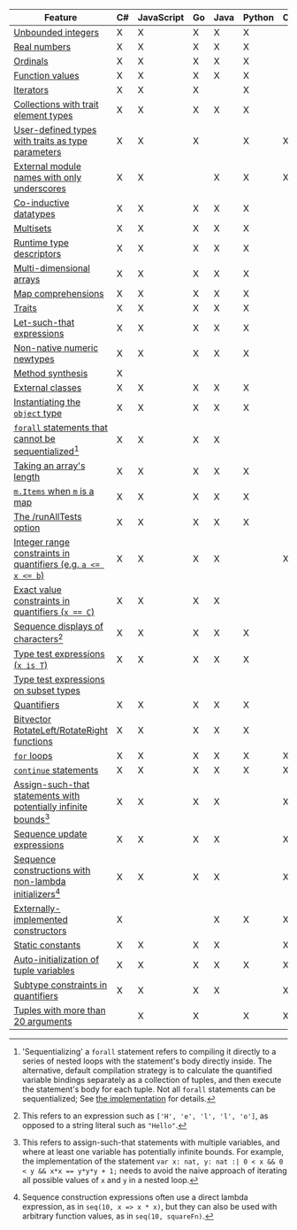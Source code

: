 | Feature | C# | JavaScript | Go | Java | Python | C++ |
|-|-|-|-|-|-|-|
| [Unbounded integers](#sec-numeric-types) |  X  |  X  |  X  |  X  |  X  |  |
| [Real numbers](#sec-numeric-types) |  X  |  X  |  X  |  X  |  X  |  |
| [Ordinals](#sec-ordinals) |  X  |  X  |  X  |  X  |  X  |  |
| [Function values](#sec-arrow-subset-types) |  X  |  X  |  X  |  X  |  X  |  |
| [Iterators](#sec-iterator-types) |  X  |  X  |  X  |  |  X  |  |
| [Collections with trait element types](#sec-collection-types) |  X  |  X  |  X  |  X  |  X  |  |
| [User-defined types with traits as type parameters](#sec-trait-types) |  X  |  X  |  X  |  |  X  |  X  |
| [External module names with only underscores](#sec-extern-decls) |  X  |  X  |  |  X  |  X  |  X  |
| [Co-inductive datatypes](#sec-co-inductive-datatypes) |  X  |  X  |  X  |  X  |  X  |  |
| [Multisets](#sec-multisets) |  X  |  X  |  X  |  X  |  X  |  |
| [Runtime type descriptors](#) |  X  |  X  |  X  |  X  |  X  |  |
| [Multi-dimensional arrays](#sec-multi-dimensional-arrays) |  X  |  X  |  X  |  X  |  X  |  |
| [Map comprehensions](#sec-map-comprehension-expression) |  X  |  X  |  X  |  X  |  X  |  |
| [Traits](#sec-trait-types) |  X  |  X  |  X  |  X  |  X  |  |
| [Let-such-that expressions](#sec-let-expression) |  X  |  X  |  X  |  X  |  X  |  |
| [Non-native numeric newtypes](#sec-newtypes) |  X  |  X  |  X  |  X  |  X  |  |
| [Method synthesis](#sec-synthesize-attr) |  X  |  |  |  |  |  |
| [External classes](#sec-extern-decls) |  X  |  X  |  X  |  X  |  X  |  |
| [Instantiating the `object` type](#sec-object-type) |  X  |  X  |  X  |  X  |  X  |  |
| [`forall` statements that cannot be sequentialized](#sec-forall-statement)[^compiler-feature-forall-note] |  X  |  X  |  X  |  X  |  |  |
| [Taking an array's length](#sec-array-types) |  X  |  X  |  X  |  X  |  X  |  |
| [`m.Items` when `m` is a map](#sec-maps) |  X  |  X  |  X  |  X  |  X  |  |
| [The /runAllTests option](#sec-test-attribute) |  X  |  X  |  X  |  X  |  X  |  |
| [Integer range constraints in quantifiers (e.g. `a <= x <= b`)](#sec-quantifier-domains) |  X  |  X  |  X  |  X  |  |  X  |
| [Exact value constraints in quantifiers (`x == C`)](#sec-quantifier-domains) |  X  |  X  |  X  |  X  |  |  |
| [Sequence displays of characters](#sec-sequence-displays)[^compiler-sequence-display-of-characters-note] |  X  |  X  |  X  |  X  |  X  |  |
| [Type test expressions (`x is T`)](#sec-as-expression) |  X  |  X  |  X  |  X  |  X  |  |
| [Type test expressions on subset types](#sec-as-expression) |  |  |  |  |  |  |
| [Quantifiers](#sec-quantifier-expression) |  X  |  X  |  X  |  X  |  X  |  |
| [Bitvector RotateLeft/RotateRight functions](#sec-bit-vector-types) |  X  |  X  |  X  |  X  |  X  |  |
| [`for` loops](#sec-for-loops) |  X  |  X  |  X  |  X  |  X  |  X  |
| [`continue` statements](#sec-break-continue) |  X  |  X  |  X  |  X  |  X  |  X  |
| [Assign-such-that statements with potentially infinite bounds](#sec-update-and-call-statement)[^compiler-infinite-assign-such-that-note] |  X  |  X  |  X  |  X  |  |  X  |
| [Sequence update expressions](#sec-other-sequence-expressions) |  X  |  X  |  X  |  X  |  |  X  |
| [Sequence constructions with non-lambda initializers](#sec-sequence-displays)[^compiler-sequence-display-nolambda-note] |  X  |  X  |  X  |  X  |  |  X  |
| [Externally-implemented constructors](#sec-extern-decls) |  X  |  |  |  X  |  X  |  X  |
| [Static constants](#sec-constant-field-declarations) |  X  |  X  |  X  |  X  |  |  X  |
| [Auto-initialization of tuple variables](#sec-tuple-types) |  X  |  X  |  X  |  X  |  X  |  X  |
| [Subtype constraints in quantifiers](#sec-quantifier-expression) |  X  |  X  |  X  |  X  |  |  X  |
| [Tuples with more than 20 arguments](#sec-tuple-types) |  |  X  |  X  |  |  X  |  X  |

[^compiler-feature-forall-note]: 'Sequentializing' a `forall` statement refers to compiling it directly to a series of nested loops
    with the statement's body directly inside. The alternative, default compilation strategy
    is to calculate the quantified variable bindings separately as a collection of tuples,
    and then execute the statement's body for each tuple.
    Not all `forall` statements can be sequentialized; See [the implementation](https://github.com/dafny-lang/dafny/blob/master/Source/Dafny/Compilers/SinglePassCompiler.cs#L3493-L3528)
    for details.

[^compiler-sequence-display-of-characters-note]: This refers to an expression such as `['H', 'e', 'l', 'l', 'o']`, as opposed to a string literal such as `"Hello"`.

[^compiler-infinite-assign-such-that-note]: This refers to assign-such-that statements with multiple variables,
    and where at least one variable has potentially infinite bounds.
    For example, the implementation of the statement `var x: nat, y: nat :| 0 < x && 0 < y && x*x == y*y*y + 1;`
    needs to avoid the naive approach of iterating all possible values of `x` and `y` in a nested loop.

[^compiler-sequence-display-nolambda-note]: Sequence construction expressions often use a direct lambda expression, as in `seq(10, x => x * x)`,
    but they can also be used with arbitrary function values, as in `seq(10, squareFn)`.



